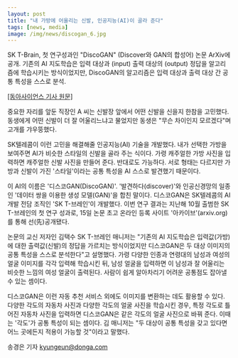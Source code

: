 ```yaml
---
layout: post
title: "내 가방에 어울리는 신발, 인공지능(AI)이 골라 준다"
tags: [news, media]
image: /img/news/discogan_6.jpg
---
```


SK T-Brain, 첫 연구성과인 "DiscoGAN" (Discover와 GAN의 합성어) 논문 ArXiv에 공개. 기존의 AI 지도학습은 입력 대상과 (input) 출력 대상의 (output) 정답을 알고리즘에 학습시키는 방식이었지만, DiscoGAN의 알고리즘은 입력 대상과 출력 대상 간 공통 특성을 스스로 분석. 

[[동아사이언스 기사 원문]](http://dongascience.donga.com/news/view/17161)

중요한 자리를 앞둔 직장인 A 씨는 신발장 앞에서 어떤 신발을 신을지 한참을 고민했다. 동생에게 어떤 신발이 더 잘 어울리느냐고 물었지만 동생은 "무슨 차이인지 모르겠다"며 고개를 갸우뚱했다.
 
SK텔레콤이 이런 고민을 해결해줄 인공지능(AI) 기술을 개발했다. 내가 선택한 가방을 보여주면 AI가 비슷한 스타일의 신발을 골라 주는 식이다. 가령 캐주얼한 가방 사진을 입력하면 캐주얼한 신발 사진을 만들어 준다. 반대로도 가능하다. 서로 형태는 다르지만 가방과 신발이 가진 '스타일'이라는 공통 특성을 AI 스스로 발견했기 때문이다.
 
이 AI의 이름은 '디스코GAN(DiscoGAN)'. '발견하다(discover)'와 인공신경망의 일종인 '데이터 쌍을 이용한 생성 모델(GAN)'을 합친 말이다. 디스코GAN은 SK텔레콤의 AI 개발 전담 조직인 'SK T-브레인'이 개발했다. 이번 연구 결과는 지난해 10월 출범한 SK T-브레인의 첫 연구 성과로, 15일 논문 초고 온라인 등록 사이트 '아카이브'(arxiv.org)를 통해 선(先)공개됐다.
 
논문의 교신 저자인 김택수 SK T-브레인 매니저는 "기존의 AI 지도학습은 입력값(가방)에 대한 출력값(신발)의 정답을 가르치는 방식이었지만 디스코GAN은 두 대상 이미지의 공통 특성을 스스로 분석한다"고 설명했다. 가령 다양한 인종과 연령대의 남성과 여성의 얼굴 이미지를 각각 입력해 학습시킨 뒤, 남성 얼굴을 입력하면 이 남성과 잘 어울리는 비슷한 느낌의 여성 얼굴이 출력된다. 사람이 쉽게 알아차리기 어려운 공통점도 잡아낼 수 있는 셈이다.
 
디스코GAN은 이런 자동 추천 서비스 외에도 이미지를 변환하는 데도 활용할 수 있다. 다양한 각도의 자동차 사진과 다양한 각도의 얼굴 사진을 학습시킨 경우, 특정 각도로 틀어진 자동차 사진을 입력하면 디스코GAN은 같은 각도의 얼굴 사진으로 바꿔 준다. 이때는 '각도'가 공통 특성이 되는 셈이다. 김 매니저는 "두 대상이 공통 특성을 갖고 있다면 어느 곳에든지 적용이 가능할 것"이라고 말했다.

송경은 기자 kyungeun@donga.com


